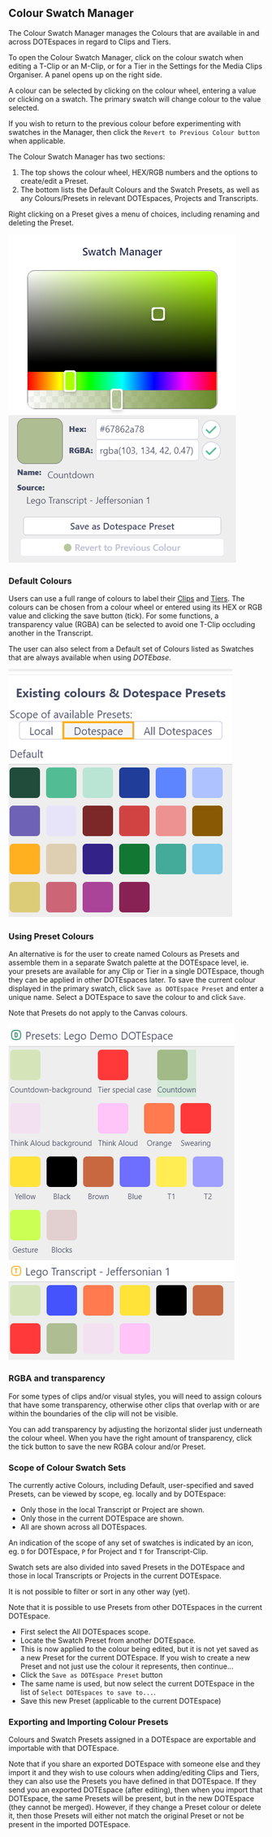 ## Colour Swatch Manager

The Colour Swatch Manager manages the Colours that are available in and across DOTEspaces in regard to Clips and Tiers.

To open the Colour Swatch Manager, click on the colour swatch when editing a T-Clip or an M-Clip, or for a Tier in the Settings for the Media Clips Organiser.
A panel opens up on the right side.

A colour can be selected by clicking on the colour wheel, entering a value or clicking on a swatch.
The primary swatch will change colour to the value selected.

If you wish to return to the previous colour before experimenting with swatches in the Manager, then click the `Revert to Previous Colour button` when applicable.

The Colour Swatch Manager has two sections:
1. The top shows the colour wheel, HEX/RGB numbers and the options to create/edit a Preset.
2. The bottom lists the Default Colours and the Swatch Presets, as well as any Colours/Presets in relevant DOTEspaces, Projects and Transcripts.

Right clicking on a Preset gives a menu of choices, including renaming and deleting the Preset.

[![Colour Manager](images/colour/colour-wheel.png)](images/colour/colour-wheel.png)

### Default Colours

Users can use a full range of colours to label their [Clips](clips.md) and [Tiers](media-clips-organiser.md).
The colours can be chosen from a colour wheel or entered using its HEX or RGB value and clicking the save button (tick).
For some functions, a transparency value (RGBA) can be selected to avoid one T-Clip occluding another in the Transcript.

The user can also select from a Default set of Colours listed as Swatches that are always available when using _DOTEbase_.

[![Colour Manager](images/colour/colour-defaults.png)](images/colour/colour-defaults.png)

### Using Preset Colours

An alternative is for the user to create named Colours as Presets and assemble them in a separate Swatch palette at the DOTEspace level, ie. your presets are available for any Clip or Tier in a single DOTEspace, though they can be applied in other DOTEspaces later.
To save the current colour displayed in the primary swatch, click `Save as DOTEspace Preset` and enter a unique name.
Select a DOTEspace to save the colour to and click `Save`.

Note that Presets do not apply to the Canvas colours.

[![Colour Manager](images/colour/colour-presets.png)](images/colour/colour-presets.png)

### RGBA and transparency

For some types of clips and/or visual styles, you will need to assign colours that have some transparency, otherwise other clips that overlap with or are within the boundaries of the clip will not be visible.

You can add transparency by adjusting the horizontal slider just underneath the colour wheel.
When you have the right amount of transparency, click the tick button to save the new RGBA colour and/or Preset.

### Scope of Colour Swatch Sets

The currently active Colours, including Default, user-specified and saved Presets, can be viewed by scope, eg. locally and by DOTEspace:
- Only those in the local Transcript or Project are shown.
- Only those in the current DOTEspace are shown.
- All are shown across all DOTEspaces.

An indication of the scope of any set of swatches is indicated by an icon, eg. `D` for DOTEspace, `P` for Project and `T` for Transcript-Clip.

Swatch sets are also divided into saved Presets in the DOTEspace and those in local Transcripts or Projects in the current DOTEspace.

It is not possible to filter or sort in any other way (yet).

Note that it is possible to use Presets from other DOTEspaces in the current DOTEspace.
- First select the All DOTEspaces scope.
- Locate the Swatch Preset from another DOTEspace.
- This is now applied to the colour being edited, but it is not yet saved as a new Preset for the current DOTEspace.
If you wish to create a new Preset and not just use the colour it represents, then continue...
- Click the `Save as DOTEspace Preset` button
- The same name is used, but now select the current DOTEspace in the list of `Select DOTEspaces to save to...`.
- Save this new Preset (applicable to the current DOTEspace)

### Exporting and Importing Colour Presets

Colours and Swatch Presets assigned in a DOTEspace are exportable and importable with that DOTEspace.

Note that if you share an exported DOTEspace with someone else and they import it and they wish to use colours when adding/editing Clips and Tiers, they can also use the Presets you have defined in that DOTEspace.
If they send you an exported DOTEspace (after editing), then when you import that DOTEspace, the same Presets will be present, but in the new DOTEspace (they cannot be merged).
However, if they change a Preset colour or delete it, then those Presets will either not match the original Preset or not be present in the imported DOTEspace.